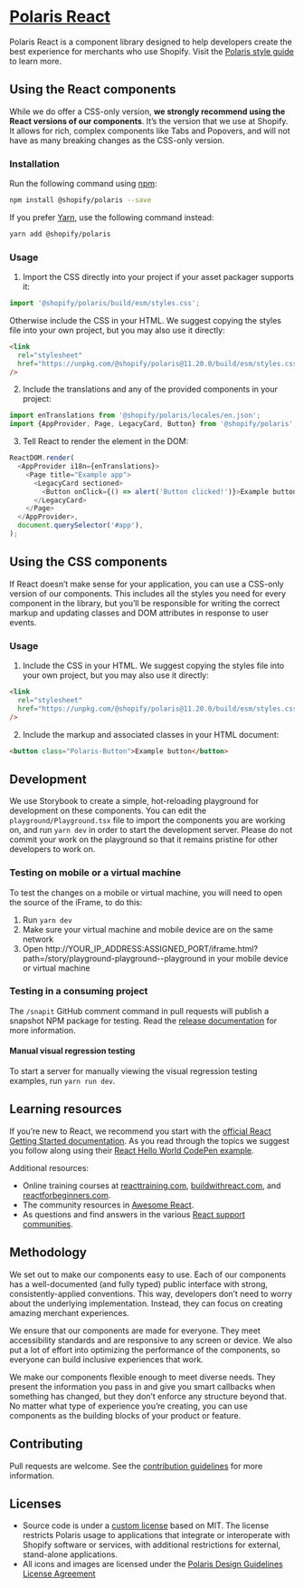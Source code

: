 # [Polaris React](https://polaris.shopify.com/)

Polaris React is a component library designed to help developers create the best experience for merchants who use Shopify. Visit the [Polaris style guide](https://polaris.shopify.com) to learn more.

## Using the React components

While we do offer a CSS-only version, **we strongly recommend using the React versions of our components**. It’s the version that we use at Shopify. It allows for rich, complex components like Tabs and Popovers, and will not have as many breaking changes as the CSS-only version.

### Installation

Run the following command using [npm](https://www.npmjs.com/):

```bash
npm install @shopify/polaris --save
```

If you prefer [Yarn](https://yarnpkg.com/en/), use the following command instead:

```bash
yarn add @shopify/polaris
```

### Usage

1.  Import the CSS directly into your project if your asset packager supports it:

```js
import '@shopify/polaris/build/esm/styles.css';
```

Otherwise include the CSS in your HTML. We suggest copying the styles file into your own project, but you may also use it directly:

```html
<link
  rel="stylesheet"
  href="https://unpkg.com/@shopify/polaris@11.20.0/build/esm/styles.css"
/>
```

2.  Include the translations and any of the provided components in your project:

```js
import enTranslations from '@shopify/polaris/locales/en.json';
import {AppProvider, Page, LegacyCard, Button} from '@shopify/polaris';
```

3.  Tell React to render the element in the DOM:

```js
ReactDOM.render(
  <AppProvider i18n={enTranslations}>
    <Page title="Example app">
      <LegacyCard sectioned>
        <Button onClick={() => alert('Button clicked!')}>Example button</Button>
      </LegacyCard>
    </Page>
  </AppProvider>,
  document.querySelector('#app'),
);
```

## Using the CSS components

If React doesn’t make sense for your application, you can use a CSS-only version of our components. This includes all the styles you need for every component in the library, but you’ll be responsible for writing the correct markup and updating classes and DOM attributes in response to user events.

### Usage

1.  Include the CSS in your HTML. We suggest copying the styles file into your own project, but you may also use it directly:

```html
<link
  rel="stylesheet"
  href="https://unpkg.com/@shopify/polaris@11.20.0/build/esm/styles.css"
/>
```

2.  Include the markup and associated classes in your HTML document:

```html
<button class="Polaris-Button">Example button</button>
```

## Development

We use Storybook to create a simple, hot-reloading playground for development on these components. You can edit the `playground/Playground.tsx` file to import the components you are working on, and run `yarn dev` in order to start the development server. Please do not commit your work on the playground so that it remains pristine for other developers to work on.

### Testing on mobile or a virtual machine

To test the changes on a mobile or virtual machine, you will need to open the source of the iFrame, to do this:

1.  Run `yarn dev`
1.  Make sure your virtual machine and mobile device are on the same network
1.  Open http://YOUR_IP_ADDRESS:ASSIGNED_PORT/iframe.html?path=/story/playground-playground--playground in your mobile device or virtual machine

### Testing in a consuming project

The `/snapit` GitHub comment command in pull requests will publish a snapshot NPM package for testing. Read the [release documentation](https://github.com/Shopify/polaris/blob/main/documentation/Releasing.md#snapshot-release) for more information.

#### Manual visual regression testing

To start a server for manually viewing the visual regression testing examples, run `yarn run dev`.

## Learning resources

If you’re new to React, we recommend you start with the [official React Getting Started documentation](https://facebook.github.io/react/docs/hello-world.html). As you read through the topics we suggest you follow along using their [React Hello World CodePen example](http://codepen.io/gaearon/pen/ZpvBNJ?editors=0010).

Additional resources:

- Online training courses at [reacttraining.com](http://reacttraining.com), [buildwithreact.com](http://buildwithreact.com), and [reactforbeginners.com](http://reactforbeginners.com).
- The community resources in [Awesome React](https://github.com/enaqx/awesome-react).
- As questions and find answers in the various [React support communities](https://facebook.github.io/react/community/support.html).

## Methodology

We set out to make our components easy to use. Each of our components has a well-documented (and fully typed) public interface with strong, consistently-applied conventions. This way, developers don’t need to worry about the underlying implementation. Instead, they can focus on creating amazing merchant experiences.

We ensure that our components are made for everyone. They meet accessibility standards and are responsive to any screen or device. We also put a lot of effort into optimizing the performance of the components, so everyone can build inclusive experiences that work.

We make our components flexible enough to meet diverse needs. They present the information you pass in and give you smart callbacks when something has changed, but they don’t enforce any structure beyond that. No matter what type of experience you’re creating, you can use components as the building blocks of your product or feature.

## Contributing

Pull requests are welcome. See the [contribution guidelines](https://github.com/Shopify/polaris-react/blob/main/.github/CONTRIBUTING.md) for more information.

## Licenses

- Source code is under a [custom license](https://github.com/Shopify/polaris-react/blob/main/LICENSE.md) based on MIT. The license restricts Polaris usage to applications that integrate or interoperate with Shopify software or services, with additional restrictions for external, stand-alone applications.
- All icons and images are licensed under the [Polaris Design Guidelines License Agreement](https://polaris.shopify.com/legal/license)

